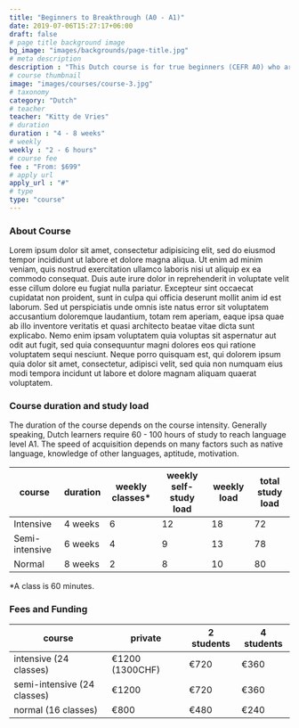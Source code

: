 ```yaml
---
title: "Beginners to Breakthrough (A0 - A1)"
date: 2019-07-06T15:27:17+06:00
draft: false
# page title background image
bg_image: "images/backgrounds/page-title.jpg"
# meta description
description : "This Dutch course is for true beginners (CEFR A0) who are looking to reach an elementary level of Dutch (CEFR A2). In this course, we will cover the basics of Dutch from greetings and filling out forms to simple everyday interactions."
# course thumbnail
image: "images/courses/course-3.jpg"
# taxonomy
category: "Dutch"
# teacher
teacher: "Kitty de Vries"
# duration
duration : "4 - 8 weeks"
# weekly
weekly : "2 - 6 hours"
# course fee
fee : "From: $699"
# apply url
apply_url : "#"
# type
type: "course"
---
```



### About Course

Lorem ipsum dolor sit amet, consectetur adipisicing elit, sed do eiusmod tempor incididunt ut labore et
dolore magna aliqua. Ut enim ad minim veniam, quis nostrud exercitation ullamco laboris nisi ut aliquip ex ea
commodo consequat. Duis aute irure dolor in reprehenderit in voluptate velit esse cillum dolore eu fugiat
nulla pariatur. Excepteur sint occaecat cupidatat non proident, sunt in culpa qui officia deserunt mollit
anim id est laborum. Sed ut perspiciatis unde omnis iste natus error sit voluptatem accusantium doloremque
laudantium, totam rem aperiam, eaque ipsa quae ab illo inventore veritatis et quasi architecto beatae vitae
dicta sunt explicabo. Nemo enim ipsam voluptatem quia voluptas sit aspernatur aut odit aut fugit, sed quia
consequuntur magni dolores eos qui ratione voluptatem sequi nesciunt. Neque porro quisquam est, qui dolorem
ipsum quia dolor sit amet, consectetur, adipisci velit, sed quia non numquam eius modi tempora incidunt ut
labore et dolore magnam aliquam quaerat voluptatem.</p>

### Course duration and study load
The duration of the course depends on the course intensity. Generally speaking, Dutch learners require 60 - 100 hours of study to reach language level A1. The speed of acquisition depends on many factors such as native language, knowledge of other languages, aptitude, motivation. 

|course|duration| weekly classes*| weekly self-study load | weekly load  | total study load |
|---|---|---|---|---|---|
|  Intensive | 4 weeks | 6  | 12| 18 | 72 |
|  Semi-intensive | 6 weeks | 4  | 9  | 13 | 78 |
|  Normal | 8 weeks | 2  | 8  | 10  | 80 |

*A class is 60 minutes.

### Fees and Funding

|course|private|2 students| 4 students |
|---|---|---|---|
|  intensive (24 classes) | €1200 (1300CHF) | €720 | €360| 
|  semi-intensive (24 classes) | €1200 | €720 | €360 | 
|  normal (16 classes) | €800 | €480 | €240 | 